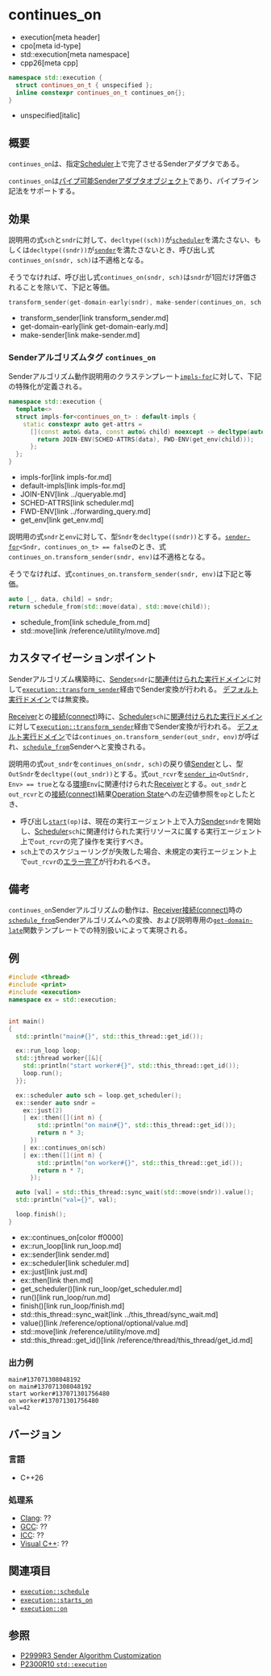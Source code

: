 # continues_on
* execution[meta header]
* cpo[meta id-type]
* std::execution[meta namespace]
* cpp26[meta cpp]

```cpp
namespace std::execution {
  struct continues_on_t { unspecified };
  inline constexpr continues_on_t continues_on{};
}
```
* unspecified[italic]

## 概要
`continues_on`は、指定[Scheduler](scheduler.md)上で完了させるSenderアダプタである。

`continues_on`は[パイプ可能Senderアダプタオブジェクト](sender_adaptor_closure.md)であり、パイプライン記法をサポートする。


## 効果
説明用の式`sch`と`sndr`に対して、`decltype((sch))`が[`scheduler`](scheduler.md)を満たさない、もしくは`decltype((sndr))`が[`sender`](sender.md)を満たさないとき、呼び出し式`continues_on(sndr, sch)`は不適格となる。

そうでなければ、呼び出し式`continues_on(sndr, sch)`は`sndr`が1回だけ評価されることを除いて、下記と等価。

```cpp
transform_sender(get-domain-early(sndr), make-sender(continues_on, sch, sndr))
```
* transform_sender[link transform_sender.md]
* get-domain-early[link get-domain-early.md]
* make-sender[link make-sender.md]


### Senderアルゴリズムタグ `continues_on`
Senderアルゴリズム動作説明用のクラステンプレート[`impls-for`](impls-for.md)に対して、下記の特殊化が定義される。

```cpp
namespace std::execution {
  template<>
  struct impls-for<continues_on_t> : default-impls {
    static constexpr auto get-attrs =
      [](const auto& data, const auto& child) noexcept -> decltype(auto) {
        return JOIN-ENV(SCHED-ATTRS(data), FWD-ENV(get_env(child)));
      };
  };
}
```
* impls-for[link impls-for.md]
* default-impls[link impls-for.md]
* JOIN-ENV[link ../queryable.md]
* SCHED-ATTRS[link scheduler.md]
* FWD-ENV[link ../forwarding_query.md]
* get_env[link get_env.md]

説明用の式`sndr`と`env`に対して、型`Sndr`を`decltype((sndr))`とする。[`sender-for`](sender-for.md)`<Sndr, continues_on_t> == false`のとき、式`continues_on.transform_sender(sndr, env)`は不適格となる。

そうでなければ、式`continues_on.transform_sender(sndr, env)`は下記と等価。

```cpp
auto [_, data, child] = sndr;
return schedule_from(std::move(data), std::move(child));
```
* schedule_from[link schedule_from.md]
* std::move[link /reference/utility/move.md]


## カスタマイゼーションポイント
Senderアルゴリズム構築時に、[Sender](sender.md)`sndr`に[関連付けられた実行ドメイン](get-domain-early.md)に対して[`execution::transform_sender`](transform_sender.md)経由でSender変換が行われる。
[デフォルト実行ドメイン](default_domain.md)では無変換。

[Receiver](receiver.md)との[接続(connect)](connect.md)時に、[Scheduler](scheduler.md)`sch`に[関連付けられた実行ドメイン](get-domain-late.md)に対して[`execution::transform_sender`](transform_sender.md)経由でSender変換が行われる。
[デフォルト実行ドメイン](default_domain.md)では`continues_on.transform_sender(out_sndr, env)`が呼ばれ、[`schedule_from`](schedule_from.md)Senderへと変換される。

説明用の式`out_sndr`を`continues_on(sndr, sch)`の戻り値[Sender](sender.md)とし、型`OutSndr`を`decltype((out_sndr))`とする。式`out_rcvr`を[`sender_in`](sender_in.md)`<OutSndr, Env> == true`となる[環境](../queryable.md)`Env`に関連付けられた[Receiver](receiver.md)とする。`out_sndr`と`out_rcvr`との[接続(connect)](connect.md)結果[Operation State](operation_state.md)への左辺値参照を`op`としたとき、

- 呼び出し[`start`](start.md)`(op)`は、現在の実行エージェント上で入力[Sender](sender.md)`sndr`を開始し、[Scheduler](scheduler.md)`sch`に関連付けられた実行リソースに属する実行エージェント上で`out_rcvr`の完了操作を実行すべき。
- `sch`上でのスケジューリングが失敗した場合、未規定の実行エージェント上で`out_rcvr`の[エラー完了](set_error.md)が行われるべき。


## 備考
`continues_on`Senderアルゴリズムの動作は、[Receiver](receiver.md)[接続(connect)](connect.md)時の[`schedule_from`](schedule_from.md)Senderアルゴリズムへの変換、および説明専用の[`get-domain-late`](get-domain-late.md)関数テンプレートでの特別扱いによって実現される。


## 例
```cpp example
#include <thread>
#include <print>
#include <execution>
namespace ex = std::execution;


int main()
{
  std::println("main#{}", std::this_thread::get_id());

  ex::run_loop loop;
  std::jthread worker{[&]{
    std::println("start worker#{}", std::this_thread::get_id());
    loop.run();
  }};

  ex::scheduler auto sch = loop.get_scheduler();
  ex::sender auto sndr =
    ex::just(2)
    | ex::then([](int n) {
        std::println("on main#{}", std::this_thread::get_id());
        return n * 3;
      })
    | ex::continues_on(sch)
    | ex::then([](int n) {
        std::println("on worker#{}", std::this_thread::get_id());
        return n * 7;
      });

  auto [val] = std::this_thread::sync_wait(std::move(sndr)).value();
  std::println("val={}", val);

  loop.finish();
}
```
* ex::continues_on[color ff0000]
* ex::run_loop[link run_loop.md]
* ex::sender[link sender.md]
* ex::scheduler[link scheduler.md]
* ex::just[link just.md]
* ex::then[link then.md]
* get_scheduler()[link run_loop/get_scheduler.md]
* run()[link run_loop/run.md]
* finish()[link run_loop/finish.md]
* std::this_thread::sync_wait[link ../this_thread/sync_wait.md]
* value()[link /reference/optional/optional/value.md]
* std::move[link /reference/utility/move.md]
* std::this_thread::get_id()[link /reference/thread/this_thread/get_id.md]

### 出力例
```
main#137071308048192
on main#137071308048192
start worker#137071301756480
on worker#137071301756480
val=42
```


## バージョン
### 言語
- C++26

### 処理系
- [Clang](/implementation.md#clang): ??
- [GCC](/implementation.md#gcc): ??
- [ICC](/implementation.md#icc): ??
- [Visual C++](/implementation.md#visual_cpp): ??


## 関連項目
- [`execution::schedule`](schedule.md)
- [`execution::starts_on`](starts_on.md)
- [`execution::on`](on.md)


## 参照
- [P2999R3 Sender Algorithm Customization](https://www.open-std.org/jtc1/sc22/wg21/docs/papers/2023/p2999r3.html)
- [P2300R10 `std::execution`](https://www.open-std.org/jtc1/sc22/wg21/docs/papers/2024/p2300r10.html)
